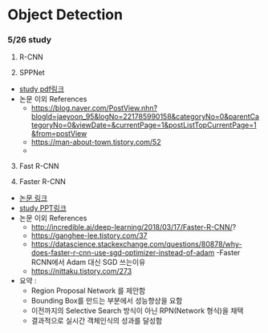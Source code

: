 # Object Detection

### 5/26 study

1. R-CNN

2. SPPNet
- [study pdf링크](https://drive.google.com/file/d/1SDbFpJMEJeqFp5KFroLMUAqtVsBLzOaL/view?usp=sharing)
- 논문 이외 References
   - https://blog.naver.com/PostView.nhn?blogId=jaeyoon_95&logNo=221785990158&categoryNo=0&parentCategoryNo=0&viewDate=&currentPage=1&postListTopCurrentPage=1&from=postView
   - https://man-about-town.tistory.com/52
   - 
3. Fast R-CNN

4. Faster R-CNN
- [논문 링크](https://arxiv.org/abs/1506.01497)
- [study PPT링크](https://docs.google.com/presentation/d/13PpVQUB_BIWYVsJKqW-ZgRYIEsQdBoZ_Ggm1263yXsM/edit?usp=sharing)
- 논문 이외 References
   - http://incredible.ai/deep-learning/2018/03/17/Faster-R-CNN/?
   - https://ganghee-lee.tistory.com/37
   - https://datascience.stackexchange.com/questions/80878/why-does-faster-r-cnn-use-sgd-optimizer-instead-of-adam	-Faster RCNN에서 Adam 대신 SGD 쓰는이유
   - https://nittaku.tistory.com/273
- 요약 : 
   - Region Proposal Network 를 제안함
   - Bounding Box를 만드는 부분에서 성능향상을 요함
   - 이전까지의 Selective Search 방식이 아닌 RPN(Network 형식)을 채택
   - 결과적으로 실시간 객체인식의 성과를 달성함
